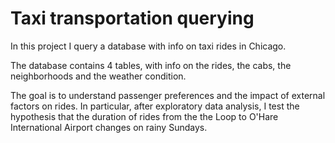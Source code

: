 # Taxi transportation querying

In this project I query a database with info on taxi rides in Chicago.

The database contains 4 tables, with info on the rides, the cabs, the neighborhoods and the weather condition.

The goal is to understand passenger preferences and the impact of external factors on rides. In particular, after exploratory data analysis, I test the hypothesis that the duration of rides from the the Loop to O'Hare International Airport changes on rainy Sundays.
